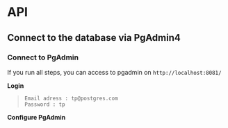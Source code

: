 # API

## Connect to the database via PgAdmin4

### Connect to PgAdmin
If you run all steps, you can access to pgadmin on `http://localhost:8081/`

**Login**

> `Email adress : tp@postgres.com`    
> `Password : tp`

**Configure PgAdmin**

